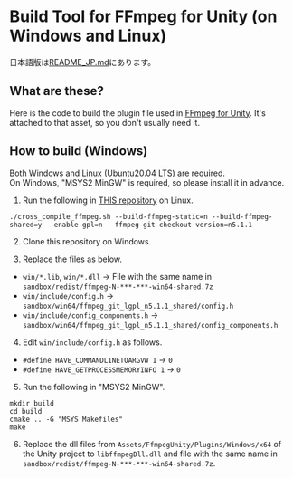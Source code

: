 # Build Tool for FFmpeg for Unity (on Windows and Linux)

日本語版は[README_JP.md](README_JP.md)にあります。

## What are these?

Here is the code to build the plugin file used in [FFmpeg for Unity](https://assetstore.unity.com/packages/tools/video/ffmpeg-for-unity-199811).
It's attached to that asset, so you don't usually need it.

## How to build (Windows)

Both Windows and Linux (Ubuntu20.04 LTS) are required.  
On Windows, "MSYS2 MinGW" is required, so please install it in advance.

1. Run the following in [THIS repository](https://github.com/NON906/ffmpeg-windows-build-helpers) on Linux.

```
./cross_compile_ffmpeg.sh --build-ffmpeg-static=n --build-ffmpeg-shared=y --enable-gpl=n --ffmpeg-git-checkout-version=n5.1.1
```

2. Clone this repository on Windows.

3. Replace the files as below.
- ``win/*.lib``, ``win/*.dll`` -> 
File with the same name in ``sandbox/redist/ffmpeg-N-***-***-win64-shared.7z``
- ``win/include/config.h`` -> ``sandbox/win64/ffmpeg_git_lgpl_n5.1.1_shared/config.h``
- ``win/include/config_components.h`` -> ``sandbox/win64/ffmpeg_git_lgpl_n5.1.1_shared/config_components.h``

4. Edit ``win/include/config.h`` as follows.
- ``#define HAVE_COMMANDLINETOARGVW 1`` -> ``0``
- ``#define HAVE_GETPROCESSMEMORYINFO 1`` -> ``0``

5. Run the following in "MSYS2 MinGW".

```
mkdir build
cd build
cmake .. -G "MSYS Makefiles"
make
```

6. Replace the dll files from ``Assets/FfmpegUnity/Plugins/Windows/x64``  of the Unity project to ``libffmpegDll.dll`` and file with the same name in ``sandbox/redist/ffmpeg-N-***-***-win64-shared.7z``.
